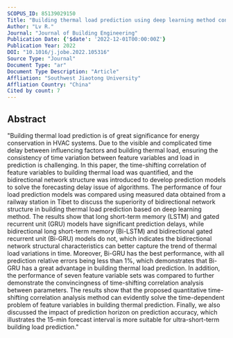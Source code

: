 ```yaml
---
SCOPUS_ID: 85139029150
Title: "Building thermal load prediction using deep learning method considering time-shifting correlation in feature variables"
Author: "Lv R."
Journal: "Journal of Building Engineering"
Publication Date: {'$date': '2022-12-01T00:00:00Z'}
Publication Year: 2022
DOI: "10.1016/j.jobe.2022.105316"
Source Type: "Journal"
Document Type: "ar"
Document Type Description: "Article"
Affliation: "Southwest Jiaotong University"
Affliation Country: "China"
Cited by count: 7
---
```


## Abstract
"Building thermal load prediction is of great significance for energy conservation in HVAC systems. Due to the visible and complicated time delay between influencing factors and building thermal load, ensuring the consistency of time variation between feature variables and load in prediction is challenging. In this paper, the time-shifting correlation of feature variables to building thermal load was quantified, and the bidirectional network structure was introduced to develop prediction models to solve the forecasting delay issue of algorithms. The performance of four load prediction models was compared using measured data obtained from a railway station in Tibet to discuss the superiority of bidirectional network structure in building thermal load prediction based on deep learning method. The results show that long short-term memory (LSTM) and gated recurrent unit (GRU) models have significant prediction delays, while bidirectional long short-term memory (Bi-LSTM) and bidirectional gated recurrent unit (Bi-GRU) models do not, which indicates the bidirectional network structural characteristics can better capture the trend of thermal load variations in time. Moreover, Bi-GRU has the best performance, with all prediction relative errors being less than 1%, which demonstrates that Bi-GRU has a great advantage in building thermal load prediction. In addition, the performance of seven feature variable sets was compared to further demonstrate the convincingness of time-shifting correlation analysis between parameters. The results show that the proposed quantitative time-shifting correlation analysis method can evidently solve the time-dependent problem of feature variables in building thermal prediction. Finally, we also discussed the impact of prediction horizon on prediction accuracy, which illustrates the 15-min forecast interval is more suitable for ultra-short-term building load prediction."
